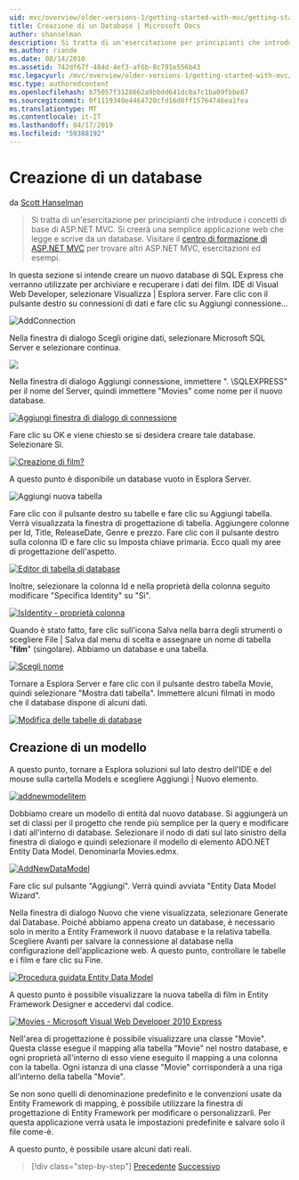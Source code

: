 ```yaml
---
uid: mvc/overview/older-versions-1/getting-started-with-mvc/getting-started-with-mvc-part4
title: Creazione di un Database | Microsoft Docs
author: shanselman
description: Si tratta di un'esercitazione per principianti che introduce i concetti di base di ASP.NET MVC. Creare un'applicazione web semplice che legge e scrive da un database.
ms.author: riande
ms.date: 08/14/2010
ms.assetid: 742df67f-484d-4ef3-af6b-8c791e556b43
msc.legacyurl: /mvc/overview/older-versions-1/getting-started-with-mvc/getting-started-with-mvc-part4
msc.type: authoredcontent
ms.openlocfilehash: b75057f3128662a9bbdd641dc0a7c1ba09fbbe87
ms.sourcegitcommit: 0f1119340e4464720cfd16d0ff15764746ea1fea
ms.translationtype: MT
ms.contentlocale: it-IT
ms.lasthandoff: 04/17/2019
ms.locfileid: "59388192"
---
```

# <a name="creating-a-database"></a>Creazione di un database

da [Scott Hanselman](https://github.com/shanselman)

> Si tratta di un'esercitazione per principianti che introduce i concetti di base di ASP.NET MVC. Si creerà una semplice applicazione web che legge e scrive da un database. Visitare il [centro di formazione di ASP.NET MVC](../../../index.md) per trovare altri ASP.NET MVC, esercitazioni ed esempi.


In questa sezione si intende creare un nuovo database di SQL Express che verranno utilizzate per archiviare e recuperare i dati dei film. IDE di Visual Web Developer, selezionare Visualizza | Esplora server. Fare clic con il pulsante destro su connessioni di dati e fare clic su Aggiungi connessione...

![AddConnection](getting-started-with-mvc-part4/_static/image1.png)

Nella finestra di dialogo Scegli origine dati, selezionare Microsoft SQL Server e selezionare continua.

![](getting-started-with-mvc-part4/_static/image2.png)

Nella finestra di dialogo Aggiungi connessione, immettere ". \SQLEXPRESS" per il nome del Server, quindi immettere "Movies" come nome per il nuovo database.

[![Aggiungi finestra di dialogo di connessione](getting-started-with-mvc-part4/_static/image4.png)](getting-started-with-mvc-part4/_static/image3.png)

Fare clic su OK e viene chiesto se si desidera creare tale database. Selezionare Sì.

[![Creazione di film?](getting-started-with-mvc-part4/_static/image6.png)](getting-started-with-mvc-part4/_static/image5.png)

A questo punto è disponibile un database vuoto in Esplora Server.

![Aggiungi nuova tabella](getting-started-with-mvc-part4/_static/image7.png)

Fare clic con il pulsante destro su tabelle e fare clic su Aggiungi tabella. Verrà visualizzata la finestra di progettazione di tabella. Aggiungere colonne per Id, Title, ReleaseDate, Genre e prezzo. Fare clic con il pulsante destro sulla colonna ID e fare clic su Imposta chiave primaria. Ecco quali my aree di progettazione dell'aspetto.

[![Editor di tabella di database](getting-started-with-mvc-part4/_static/image9.png)](getting-started-with-mvc-part4/_static/image8.png)

Inoltre, selezionare la colonna Id e nella proprietà della colonna seguito modificare "Specifica Identity" su "Sì".

[![IsIdentity - proprietà colonna](getting-started-with-mvc-part4/_static/image11.png)](getting-started-with-mvc-part4/_static/image10.png)

Quando è stato fatto, fare clic sull'icona Salva nella barra degli strumenti o scegliere File | Salva dal menu di scelta e assegnare un nome di tabella "**film**" (singolare). Abbiamo un database e una tabella.

[![Scegli nome](getting-started-with-mvc-part4/_static/image13.png)](getting-started-with-mvc-part4/_static/image12.png)

Tornare a Esplora Server e fare clic con il pulsante destro tabella Movie, quindi selezionare "Mostra dati tabella". Immettere alcuni filmati in modo che il database dispone di alcuni dati.

[![Modifica delle tabelle di database](getting-started-with-mvc-part4/_static/image15.png)](getting-started-with-mvc-part4/_static/image14.png)

## <a name="creating-a-model"></a>Creazione di un modello

A questo punto, tornare a Esplora soluzioni sul lato destro dell'IDE e del mouse sulla cartella Models e scegliere Aggiungi | Nuovo elemento.

[![addnewmodelitem](getting-started-with-mvc-part4/_static/image17.png)](getting-started-with-mvc-part4/_static/image16.png)

Dobbiamo creare un modello di entità dal nuovo database. Si aggiungerà un set di classi per il progetto che rende più semplice per la query e modificare i dati all'interno di database. Selezionare il nodo di dati sul lato sinistro della finestra di dialogo e quindi selezionare il modello di elemento ADO.NET Entity Data Model. Denominarla Movies.edmx.

[![AddNewDataModel](getting-started-with-mvc-part4/_static/image19.png)](getting-started-with-mvc-part4/_static/image18.png)

Fare clic sul pulsante "Aggiungi". Verrà quindi avviata "Entity Data Model Wizard".

Nella finestra di dialogo Nuovo che viene visualizzata, selezionare Generate dal Database. Poiché abbiamo appena creato un database, è necessario solo in merito a Entity Framework il nuovo database e la relativa tabella. Scegliere Avanti per salvare la connessione al database nella configurazione dell'applicazione web. A questo punto, controllare le tabelle e i film e fare clic su Fine.

[![Procedura guidata Entity Data Model](getting-started-with-mvc-part4/_static/image21.png)](getting-started-with-mvc-part4/_static/image20.png)

A questo punto è possibile visualizzare la nuova tabella di film in Entity Framework Designer e accedervi dal codice.

[![Movies - Microsoft Visual Web Developer 2010 Express](getting-started-with-mvc-part4/_static/image23.png)](getting-started-with-mvc-part4/_static/image22.png)

Nell'area di progettazione è possibile visualizzare una classe "Movie". Questa classe esegue il mapping alla tabella "Movie" nel nostro database, e ogni proprietà all'interno di esso viene eseguito il mapping a una colonna con la tabella. Ogni istanza di una classe "Movie" corrisponderà a una riga all'interno della tabella "Movie".

Se non sono quelli di denominazione predefinito e le convenzioni usate da Entity Framework di mapping, è possibile utilizzare la finestra di progettazione di Entity Framework per modificare o personalizzarli. Per questa applicazione verrà usata le impostazioni predefinite e salvare solo il file come-è.

A questo punto, è possibile usare alcuni dati reali.

> [!div class="step-by-step"]
> [Precedente](getting-started-with-mvc-part3.md)
> [Successivo](getting-started-with-mvc-part5.md)
